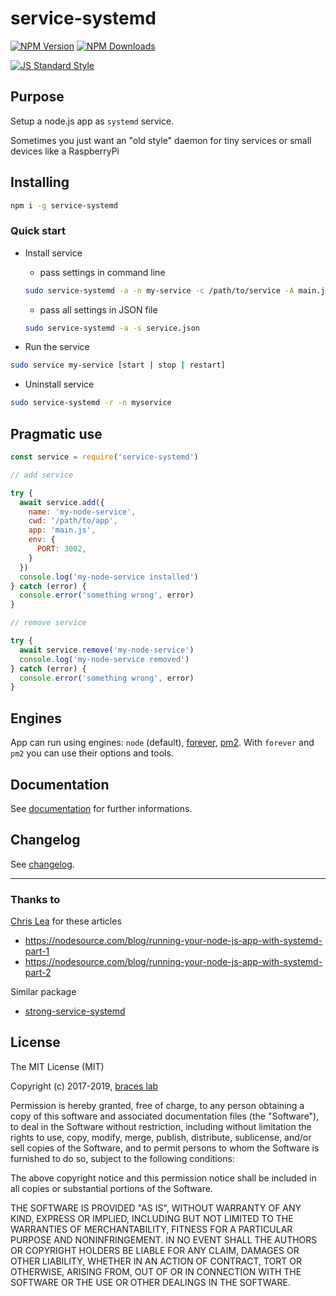# service-systemd

[![NPM Version](http://img.shields.io/npm/v/service-systemd.svg?style=flat)](https://www.npmjs.org/package/service-systemd)
[![NPM Downloads](https://img.shields.io/npm/dm/service-systemd.svg?style=flat)](https://www.npmjs.org/package/service-systemd)

[![JS Standard Style](https://img.shields.io/badge/code%20style-standard-brightgreen.svg)](http://standardjs.com/)

## Purpose

Setup a node.js app as `systemd` service. 

Sometimes you just want an "old style" daemon for tiny services or small devices like a RaspberryPi

## Installing

````bash
npm i -g service-systemd
````

### Quick start

- Install service

  + pass settings in command line
  ````bash
  sudo service-systemd -a -n my-service -c /path/to/service -A main.js
  ````

  + pass all settings in JSON file
  ````bash
  sudo service-systemd -a -s service.json
  ````

- Run the service

````bash
sudo service my-service [start | stop | restart]
````

- Uninstall service

````bash
sudo service-systemd -r -n myservice
````

## Pragmatic use

````js
const service = require('service-systemd')

// add service

try {
  await service.add({
    name: 'my-node-service',
    cwd: '/path/to/app',
    app: 'main.js',
    env: {
      PORT: 3002,
    }
  })
  console.log('my-node-service installed')
} catch (error) {
  console.error('something wrong', error)
}

// remove service

try {
  await service.remove('my-node-service')
  console.log('my-node-service removed')
} catch (error) {
  console.error('something wrong', error)
}

````

## Engines

App can run using engines: ``node`` (default), [forever](https://github.com/foreverjs/forever), [pm2](http://pm2.keymetrics.io). With ``forever`` and ``pm2`` you can use their options and tools.

## Documentation

See [documentation](./doc/README.md) for further informations.

## Changelog

See [changelog](./CHANGELOG.md).

---

### Thanks to

[Chris Lea](https://github.com/chrislea) for these articles
- https://nodesource.com/blog/running-your-node-js-app-with-systemd-part-1
- https://nodesource.com/blog/running-your-node-js-app-with-systemd-part-2

Similar package  
- [strong-service-systemd](https://github.com/strongloop/strong-service-systemd)

## License

The MIT License (MIT)

Copyright (c) 2017-2019, [braces lab](https://braceslab.com)

Permission is hereby granted, free of charge, to any person obtaining a copy
of this software and associated documentation files (the "Software"), to deal
in the Software without restriction, including without limitation the rights
to use, copy, modify, merge, publish, distribute, sublicense, and/or sell
copies of the Software, and to permit persons to whom the Software is
furnished to do so, subject to the following conditions:

The above copyright notice and this permission notice shall be included in all
copies or substantial portions of the Software.

THE SOFTWARE IS PROVIDED "AS IS", WITHOUT WARRANTY OF ANY KIND, EXPRESS OR
IMPLIED, INCLUDING BUT NOT LIMITED TO THE WARRANTIES OF MERCHANTABILITY,
FITNESS FOR A PARTICULAR PURPOSE AND NONINFRINGEMENT. IN NO EVENT SHALL THE
AUTHORS OR COPYRIGHT HOLDERS BE LIABLE FOR ANY CLAIM, DAMAGES OR OTHER
LIABILITY, WHETHER IN AN ACTION OF CONTRACT, TORT OR OTHERWISE, ARISING FROM,
OUT OF OR IN CONNECTION WITH THE SOFTWARE OR THE USE OR OTHER DEALINGS IN THE
SOFTWARE.
